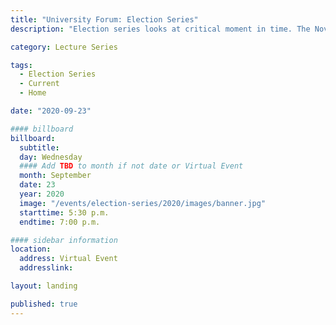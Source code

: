 ```yaml
---
title: "University Forum: Election Series"
description: "Election series looks at critical moment in time. The November 2020 election provides an historic opportunity to shape our future, both in California and the nation"

category: Lecture Series

tags:
  - Election Series
  - Current
  - Home

date: "2020-09-23"

#### billboard
billboard:
  subtitle:
  day: Wednesday
  #### Add TBD to month if not date or Virtual Event
  month: September
  date: 23
  year: 2020
  image: "/events/election-series/2020/images/banner.jpg"
  starttime: 5:30 p.m.
  endtime: 7:00 p.m.

#### sidebar information
location:
  address: Virtual Event
  addresslink: 

layout: landing

published: true
---
```




